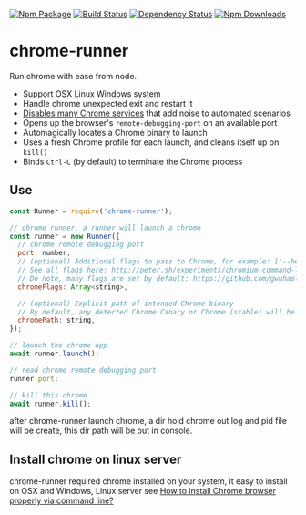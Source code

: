[![Npm Package](https://img.shields.io/npm/v/chrome-runner.svg?style=flat-square)](https://www.npmjs.com/package/chrome-runner)
[![Build Status](https://img.shields.io/travis/gwuhaolin/chrome-runner.svg?style=flat-square)](https://travis-ci.org/gwuhaolin/chrome-runner)
[![Dependency Status](https://david-dm.org/gwuhaolin/chrome-runner.svg?style=flat-square)](https://npmjs.org/package/chrome-runner)
[![Npm Downloads](http://img.shields.io/npm/dm/chrome-runner.svg?style=flat-square)](https://www.npmjs.com/package/chrome-runner)

# chrome-runner 
Run chrome with ease from node.

- Support OSX Linux Windows system
- Handle chrome unexpected exit and restart it
- [Disables many Chrome services](https://github.com/gwuhaolin/chrome-runner/blob/master/flags.js) that add noise to automated scenarios
- Opens up the browser's `remote-debugging-port` on an available port
- Automagically locates a Chrome binary to launch
- Uses a fresh Chrome profile for each launch, and cleans itself up on `kill()`
- Binds `Ctrl-C` (by default) to terminate the Chrome process

## Use
```js
const Runner = require('chrome-runner');

// chrome runner, a runner will launch a chrome
const runner = new Runner({
  // chrome remote debugging port
  port: number,
  // (optional) Additional flags to pass to Chrome, for example: ['--headless', '--disable-gpu']
  // See all flags here: http://peter.sh/experiments/chromium-command-line-switches/
  // Do note, many flags are set by default: https://github.com/gwuhaolin/chrome-runner/blob/master/flags.js
  chromeFlags: Array<string>,

  // (optional) Explicit path of intended Chrome binary
  // By default, any detected Chrome Canary or Chrome (stable) will be launched
  chromePath: string,
});

// launch the chrome app
await runner.launch();

// read chrome remote debugging port
runner.port;

// kill this chrome
await runner.kill();
```

after chrome-runner launch chrome, a dir hold chrome out log and pid file will be create, this dir path will be out in console.

## Install chrome on linux server
chrome-runner required chrome installed on your system, it easy to install on OSX and Windows, Linux server see [How to install Chrome browser properly via command line?](https://askubuntu.com/questions/79280/how-to-install-chrome-browser-properly-via-command-line)
